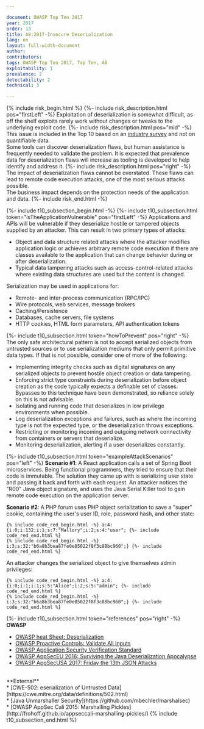 ```yaml
---

document: OWASP Top Ten 2017
year: 2017
order: 13
title: A8:2017-Insecure Deserialization
lang: en
layout: full-width-document
author:
contributors:
tags: OWASP Top Ten 2017, Top Ten, A8
exploitability: 1
prevalence: 2
detectability: 2
technical: 3

---
```


{% include risk_begin.html %}
{%- include risk_description.html pos="firstLeft" -%}
Exploitation of deserialization is somewhat difficult, as off the shelf exploits rarely work without changes or tweaks to the underlying exploit code.
{%- include risk_description.html pos="mid" -%}
This issue is included in the Top 10 based on an [industry survey](https://owasp.blogspot.com/2017/08/owasp-top-10-2017-project-update.html) and not on quantifiable data.<br>
Some tools can discover deserialization flaws, but human assistance is frequently needed to validate the problem. It is expected that prevalence data for deserialization flaws will increase as tooling is developed to help identify and address it.
{%- include risk_description.html pos="right" -%}
The impact of deserialization flaws cannot be overstated. These flaws can lead to remote code execution attacks, one of the most serious attacks possible.<br>
The business impact depends on the protection needs of the application and data.
{%- include risk_end.html -%}

{%- include t10_subsection_begin.html -%}
{%- include t10_subsection.html token="isTheApplicationVulnerable" pos="firstLeft" -%}
Applications and APIs will be vulnerable if they deserialize hostile or tampered objects supplied by an attacker. This can result in two primary types of attacks:<br>
* Object and data structure related attacks where the attacker modifies application logic or achieves arbitrary remote code execution if there are classes available to the application that can change behavior during or after deserialization.<br>
* Typical data tampering attacks such as access-control-related attacks where existing data structures are used but the content is changed.<br>

Serialization may be used in applications for:<br>
* Remote- and inter-process communication (RPC/IPC)<br>
* Wire protocols, web services, message brokers<br>
* Caching/Persistence<br>
* Databases, cache servers, file systems<br>
* HTTP cookies, HTML form parameters, API authentication tokens<br>

{%- include t10_subsection.html token="howToPrevent" pos="right" -%}
The only safe architectural pattern is not to accept serialized objects from untrusted sources or to use serialization mediums that only permit primitive data types. If that is not possible, consider one of more of the following:<br>
* Implementing integrity checks such as digital signatures on any serialized objects to prevent hostile object creation or data tampering.<br>
* Enforcing strict type constraints during deserialization before object creation as the code typically expects a definable set of classes. Bypasses to this technique have been demonstrated, so reliance solely on this is not advisable.<br>
* Isolating and running code that deserializes in low privilege environments when possible.<br>
* Log deserialization exceptions and failures, such as where the incoming type is not the expected type, or the deserialization throws exceptions.<br>
* Restricting or monitoring incoming and outgoing network connectivity from containers or servers that deserialize.<br>
* Monitoring deserialization, alerting if a user deserializes constantly.<br>

{%- include t10_subsection.html token="exampleAttackScenarios" pos="left" -%}
**Scenario #1**: A React application calls a set of Spring Boot microservices. Being functional programmers, they tried to ensure that their code is immutable. The solution they came up with is serializing user state and passing it back and forth with each request. An attacker notices the "R00" Java object signature, and uses the Java Serial Killer tool to gain remote code execution on the application server.<br>

**Scenario #2**: A PHP forum uses PHP object serialization to save a "super" cookie, containing the user's user ID, role, password hash, and other state:<br>

    {% include code_red_begin.html -%} a:4:{i:0;i:132;i:1;s:7:"Mallory";i:2;s:4:"user"; {%- include code_red_end.html %}
    {% include code_red_begin.html -%} i:3;s:32:"b6a8b3bea87fe0e05022f8f3c88bc960";} {%- include code_red_end.html %}

An attacker changes the serialized object to give themselves admin privileges:<br>

    {% include code_red_begin.html -%} a:4:{i:0;i:1;i:1;s:5:"Alice";i:2;s:5:"admin"; {%- include code_red_end.html %}
    {% include code_red_begin.html -%} i:3;s:32:"b6a8b3bea87fe0e05022f8f3c88bc960";} {%- include code_red_end.html %}

{%- include t10_subsection.html token="references" pos="right" -%}
**OWASP**<br>
* [OWASP heat Sheet: Deserialization](https://cheatsheetseries.owasp.org/cheatsheets/Deserialization_Cheat_Sheet.html)<br>
* [OWASP Proactive Controls: Validate All Inputs](/www-project-proactive-controls)<br>
* [OWASP Application Security Verification Standard](/www-project-application-security-verification-standard)<br>
* [OWASP AppSecEU 2016: Surviving the Java Deserialization Apocalypse](https://speakerdeck.com/pwntester/surviving-the-java-deserialization-apocalypse)<br>
* [OWASP AppSecUSA 2017: Friday the 13th JSON Attacks](https://speakerdeck.com/pwntester/friday-the-13th-json-attacks)<br>
<br>
**External**<br>
* [CWE-502: eserialization of Untrusted Data](https://cwe.mitre.org/data/definitions/502.html)<br>
* [Java Unmarshaller Security](https://github.com/mbechler/marshalsec)<br>
* [OWASP AppSec Cali 2015: Marshalling Pickles](http://frohoff.github.io/appseccali-marshalling-pickles/)
{% include t10_subsection_end.html %}